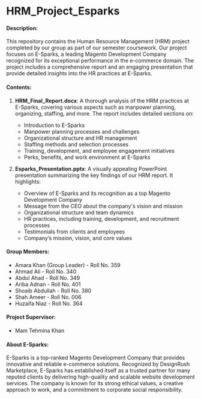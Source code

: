 # HRM_Project_Esparks

#### Description:
This repository contains the Human Resource Management (HRM) project completed by our group as part of our semester coursework. Our project focuses on E-Sparks, a leading Magento Development Company recognized for its exceptional performance in the e-commerce domain. The project includes a comprehensive report and an engaging presentation that provide detailed insights into the HR practices at E-Sparks.

#### Contents:
1. **HRM_Final_Report.docx**: A thorough analysis of the HRM practices at E-Sparks, covering various aspects such as manpower planning, organizing, staffing, and more. The report includes detailed sections on:
   - Introduction to E-Sparks
   - Manpower planning processes and challenges
   - Organizational structure and HR management
   - Staffing methods and selection processes
   - Training, development, and employee engagement initiatives
   - Perks, benefits, and work environment at E-Sparks

2. **Esparks_Presentation.pptx**: A visually appealing PowerPoint presentation summarizing the key findings of our HRM report. It highlights:
   - Overview of E-Sparks and its recognition as a top Magento Development Company
   - Message from the CEO about the company's vision and mission
   - Organizational structure and team dynamics
   - HR practices, including training, development, and recruitment processes
   - Testimonials from clients and employees
   - Company’s mission, vision, and core values

#### Group Members:
- Amara Khan (Group Leader) - Roll No. 359
- Ahmad Ali - Roll No. 340
- Abdul Ahad - Roll No. 349
- Ariba Adnan - Roll No. 401
- Shoaib Abdullah - Roll No. 380
- Shah Ameer - Roll No. 006
- Huzaifa Niaz - Roll No. 364

#### Project Supervisor:
- Mam Tehmina Khan

#### About E-Sparks:
E-Sparks is a top-ranked Magento Development Company that provides innovative and reliable e-commerce solutions. Recognized by DesignRush Marketplace, E-Sparks has established itself as a trusted partner for many reputed clients by delivering high-quality and scalable website development services. The company is known for its strong ethical values, a creative approach to work, and a commitment to corporate social responsibility.


